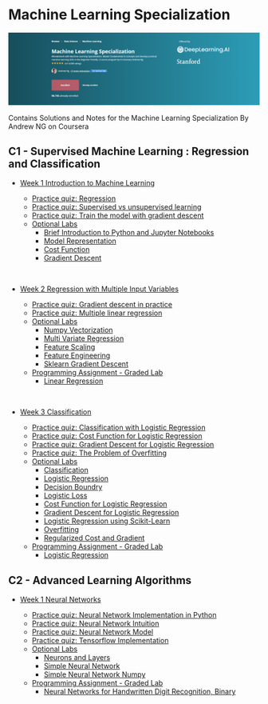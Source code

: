 # Machine Learning Specialization

![](/Header/header.PNG)

Contains Solutions and Notes for the Machine Learning Specialization By Andrew NG on Coursera

## C1 - Supervised Machine Learning : Regression and Classification


- [Week 1 Introduction to Machine Learning](/C1%20-%20Supervised%20Machine%20Learning%20Regression%20and%20Classification/Week%201%20Introduction%20to%20Machine%20Learning/Optional%20Labs/)

    - [Practice quiz: Regression](/C1%20-%20Supervised%20Machine%20Learning%20Regression%20and%20Classification/Week%201%20Introduction%20to%20Machine%20Learning/Practice%20Quiz/Regression.PNG/)
    - [Practice quiz: Supervised vs unsupervised learning](/C1%20-%20Supervised%20Machine%20Learning%20Regression%20and%20Classification/Week%201%20Introduction%20to%20Machine%20Learning/Practice%20Quiz/Supervised%20vs%20Unsupervised%20Learning.PNG/)
    - [Practice quiz: Train the model with gradient descent](/C1%20-%20Supervised%20Machine%20Learning%20Regression%20and%20Classification/Week%201%20Introduction%20to%20Machine%20Learning/Practice%20Quiz/Train%20the%20model%20with%20gradient%20descent.png/)
  - [Optional Labs](/C1%20-%20Supervised%20Machine%20Learning%20Regression%20and%20Classification/Week%201%20Introduction%20to%20Machine%20Learning/Optional%20Labs)
    - [Brief Introduction to Python and Jupyter Notebooks](/C1%20-%20Supervised%20Machine%20Learning%20Regression%20and%20Classification/Week%201%20Introduction%20to%20Machine%20Learning/Optional%20Labs/C1_W1_Lab01_Python_Jupyter_Soln.ipynb)
    - [Model Representation](/C1%20-%20Supervised%20Machine%20Learning%20Regression%20and%20Classification/Week%201%20Introduction%20to%20Machine%20Learning/Optional%20Labs/C1_W1_Lab01_Python_Jupyter_Soln.ipynb)
    - [Cost Function](/C1%20-%20Supervised%20Machine%20Learning%20Regression%20and%20Classification/Week%201%20Introduction%20to%20Machine%20Learning/Optional%20Labs/C1_W1_Lab03_Cost_function_Soln.ipynb)
    - [Gradient Descent](/C1%20-%20Supervised%20Machine%20Learning%20Regression%20and%20Classification/Week%201%20Introduction%20to%20Machine%20Learning/Optional%20Labs/C1_W1_Lab04_Gradient_Descent_Soln.ipynb)

<br/>

- [Week 2 Regression with Multiple Input Variables](/C1%20-%20Supervised%20Machine%20Learning%20Regression%20and%20Classification/Week%202%20Regression%20with%20Multiple%20Input%20Variables/) 

    - [Practice quiz: Gradient descent in practice](/C1%20-%20Supervised%20Machine%20Learning%20Regression%20and%20Classification/Week%202%20Regression%20with%20Multiple%20Input%20Variables/Practice%20Quiz/Gradient%20Descent%20in%20Practice.png)
    - [Practice quiz: Multiple linear regression](/C1%20-%20Supervised%20Machine%20Learning%20Regression%20and%20Classification/Week%202%20Regression%20with%20Multiple%20Input%20Variables/Practice%20Quiz/Multiple%20Linear%20Regression.png)
    - [Optional Labs](/C1%20-%20Supervised%20Machine%20Learning%20Regression%20and%20Classification/Week%202%20Regression%20with%20Multiple%20Input%20Variables/Optional%20Labs/)
      - [Numpy Vectorization](/C1%20-%20Supervised%20Machine%20Learning%20Regression%20and%20Classification/Week%202%20Regression%20with%20Multiple%20Input%20Variables/Optional%20Labs/C1_W2_Lab01_Python_Numpy_Vectorization_Soln.ipynb)
      - [Multi Variate Regression](/C1%20-%20Supervised%20Machine%20Learning%20Regression%20and%20Classification/Week%202%20Regression%20with%20Multiple%20Input%20Variables/Optional%20Labs/C1_W2_Lab02_Multiple_Variable_Soln.ipynb)
      - [Feature Scaling](/C1%20-%20Supervised%20Machine%20Learning%20Regression%20and%20Classification/Week%202%20Regression%20with%20Multiple%20Input%20Variables/Optional%20Labs/C1_W2_Lab03_Feature_Scaling_and_Learning_Rate_Soln.ipynb)
      - [Feature Engineering](/C1%20-%20Supervised%20Machine%20Learning%20Regression%20and%20Classification/Week%202%20Regression%20with%20Multiple%20Input%20Variables/Optional%20Labs/C1_W2_Lab04_FeatEng_PolyReg_Soln.ipynb)
      - [Sklearn Gradient Descent](/C1%20-%20Supervised%20Machine%20Learning%20Regression%20and%20Classification/Week%202%20Regression%20with%20Multiple%20Input%20Variables/Optional%20Labs/C1_W2_Lab05_Sklearn_GD_Soln.ipynb)
    - [Programming Assignment - Graded Lab](/C1%20-%20Supervised%20Machine%20Learning%20Regression%20and%20Classification/Week%202%20Regression%20with%20Multiple%20Input%20Variables/Graded%20Lab/)
      - [Linear Regression](/C1%20-%20Supervised%20Machine%20Learning%20Regression%20and%20Classification/Week%202%20Regression%20with%20Multiple%20Input%20Variables/Graded%20Lab/LinearRegression.ipynb)

<br/>

- [Week 3 Classification](/C1%20-%20Supervised%20Machine%20Learning%20Regression%20and%20Classification/Week%203%20Classification/) 

    - [Practice quiz: Classification with Logistic Regression](/C1%20-%20Supervised%20Machine%20Learning%20Regression%20and%20Classification/Week%203%20Classification/Practice%20Quiz/Classification%20with%20Logistic%20Regression.png)
    - [Practice quiz: Cost Function for Logistic Regression](/C1%20-%20Supervised%20Machine%20Learning%20Regression%20and%20Classification/Week%203%20Classification/Practice%20Quiz/Cost%20Function%20for%20Logistic%20Regression.png)
    - [Practice quiz: Gradient Descent for Logistic Regression](/C1%20-%20Supervised%20Machine%20Learning%20Regression%20and%20Classification/Week%203%20Classification/Practice%20Quiz/Gradient%20Descent%20for%20Logistic%20Regression.png)
    - [Practice quiz: The Problem of Overfitting](/C1%20-%20Supervised%20Machine%20Learning%20Regression%20and%20Classification/Week%203%20Classification/Practice%20Quiz/The%20Problem%20of%20Overfitting.png)
    - [Optional Labs](/C1%20-%20Supervised%20Machine%20Learning%20Regression%20and%20Classification/Week%203%20Classification/Optional%20Labs/)
      - [Classification](/C1%20-%20Supervised%20Machine%20Learning%20Regression%20and%20Classification/Week%203%20Classification/Optional%20Labs/C1_W3_Lab01_Classification_Soln.ipynb)
      - [Logistic Regression](/C1%20-%20Supervised%20Machine%20Learning%20Regression%20and%20Classification/Week%203%20Classification/Optional%20Labs/C1_W3_Lab02_Sigmoid_function_Soln.ipynb)
      - [Decision Boundry](/C1%20-%20Supervised%20Machine%20Learning%20Regression%20and%20Classification/Week%203%20Classification/Optional%20Labs/C1_W3_Lab03_Decision_Boundary_Soln.ipynb)
      - [Logistic Loss](/C1%20-%20Supervised%20Machine%20Learning%20Regression%20and%20Classification/Week%203%20Classification/Optional%20Labs/C1_W3_Lab04_LogisticLoss_Soln.ipynb)
      - [Cost Function for Logistic Regression](/C1%20-%20Supervised%20Machine%20Learning%20Regression%20and%20Classification/Week%203%20Classification/Optional%20Labs/C1_W3_Lab05_Cost_Function_Soln.ipynb)
      - [Gradient Descent for Logistic Regression](/C1%20-%20Supervised%20Machine%20Learning%20Regression%20and%20Classification/Week%203%20Classification/Optional%20Labs/C1_W3_Lab06_Gradient_Descent_Soln.ipynb)
      - [Logistic Regression using Scikit-Learn](/C1%20-%20Supervised%20Machine%20Learning%20Regression%20and%20Classification/Week%203%20Classification/Optional%20Labs/C1_W3_Lab07_Scikit_Learn_Soln.ipynb)
      - [Overfitting](/C1%20-%20Supervised%20Machine%20Learning%20Regression%20and%20Classification/Week%203%20Classification/Optional%20Labs/C1_W3_Lab08_Overfitting_Soln.ipynb)
      - [Regularized Cost and Gradient](/C1%20-%20Supervised%20Machine%20Learning%20Regression%20and%20Classification/Week%203%20Classification/Optional%20Labs/C1_W3_Lab09_Regularization_Soln.ipynb)
    - [Programming Assignment - Graded Lab](/C1%20-%20Supervised%20Machine%20Learning%20Regression%20and%20Classification/Week%203%20Classification/Graded%20Lab/)
      - [Logistic Regression](/C1%20-%20Supervised%20Machine%20Learning%20Regression%20and%20Classification/Week%203%20Classification/Graded%20Lab/C1_W3_Logistic_Regression.ipynb)

## C2 - Advanced Learning Algorithms


- [Week 1 Neural Networks](/C2%20-%20Advanced%20Learning%20Algorithms/)

    - [Practice quiz: Neural Network Implementation in Python](/C2%20-%20Advanced%20Learning%20Algorithms/Week%201%20Neural%20Networks/Practice%20Quiz/Neural%20Network%20Implementation%20in%20Python.png/)
    - [Practice quiz: Neural Network Intuition](/C2%20-%20Advanced%20Learning%20Algorithms/Week%201%20Neural%20Networks/Practice%20Quiz/Neural%20Network%20Intuition.png/)
    - [Practice quiz: Neural Network Model](/C2%20-%20Advanced%20Learning%20Algorithms/Week%201%20Neural%20Networks/Practice%20Quiz/Neural%20Network%20Model.png/)
    - [Practice quiz: Tensorflow Implementation](/C2%20-%20Advanced%20Learning%20Algorithms/Week%201%20Neural%20Networks/Practice%20Quiz/Tensorflow%20Implementation.png/)
  - [Optional Labs](/C2%20-%20Advanced%20Learning%20Algorithms/Week%201%20Neural%20Networks/Optional%20Labs)
    - [Neurons and Layers](/C2%20-%20Advanced%20Learning%20Algorithms/Week%201%20Neural%20Networks/Optional%20Labs/C2_W1_Lab01_Neurons_and_Layers.ipynb)
    - [Simple Neural Network](/C2%20-%20Advanced%20Learning%20Algorithms/Week%201%20Neural%20Networks/Optional%20Labs/C2_W1_Lab02_CoffeeRoasting_TF.ipynb)
    - [Simple Neural Network Numpy](/C2%20-%20Advanced%20Learning%20Algorithms/Week%201%20Neural%20Networks/Optional%20Labs/C2_W1_Lab03_CoffeeRoasting_Numpy.ipynb)
  - [Programming Assignment - Graded Lab](/C2%20-%20Advanced%20Learning%20Algorithms/Week%201%20Neural%20Networks/Graded%20Lab)
    - [Neural Networks for Handwritten Digit Recognition, Binary](/C2%20-%20Advanced%20Learning%20Algorithms/Week%201%20Neural%20Networks/Graded%20Lab/C2_W1_Assignment.ipynb)
<br/>
